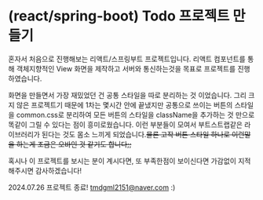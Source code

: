 # (react/spring-boot) Todo 프로젝트 만들기

혼자서 처음으로 진행해보는 리액트/스프링부트 프로젝트입니다.
리액트 컴포넌트를 통해 객체지향적인 View 화면을 제작하고 서버와 통신하는것을 목표로 프로젝트를 진행하였습니다.

화면을 만들면서 가장 재밌었던 건 공통 스타일을 따로 분리하는 것 이었습니다.
그리 크지 않은 프로젝트기 때문에 1차는 몇시간 안에 끝냈지만 공통으로 쓰이는 버튼의 스타일을 common.css로 분리하여 모든 버튼의 스타일을 className을 추가하는 것 만으로 똑같이 그릴 수 있다는 점이 흥미로웠습니다. 이런 부분들이 모여서 부트스트랩같은 라이브러리가 된다는 것도 몸소 느끼게 되었습니다.~~물론 고작 버튼 스타일 하나로 이런말을 하는게 조금은 오바인 것 같기도 합니다;;~~

혹시나 이 프로젝트를 보시는 분이 계시다면, 또 부족한점이 보이신다면 가감없이 지적해주시면 감사하겠습니다!

2024.07.26 프로젝트 종료!
tmdgml2151@naver.com :)
